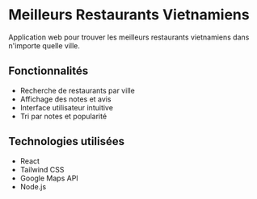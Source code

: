 # Meilleurs Restaurants Vietnamiens

Application web pour trouver les meilleurs restaurants vietnamiens dans n'importe quelle ville.

## Fonctionnalités

- Recherche de restaurants par ville
- Affichage des notes et avis
- Interface utilisateur intuitive
- Tri par notes et popularité

## Technologies utilisées

- React
- Tailwind CSS
- Google Maps API
- Node.js